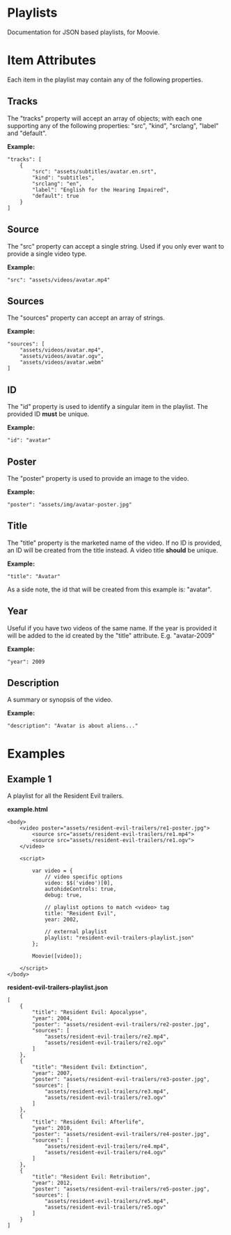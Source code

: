 Playlists
=========
Documentation for JSON based playlists, for Moovie.

# Item Attributes
Each item in the playlist may contain any of the following properties.

## Tracks
The "tracks" property will accept an array of 
objects; with each one supporting any of the 
following properties: "src", "kind", "srclang", 
"label" and "default".

**Example:**

```
"tracks": [
    {
        "src": "assets/subtitles/avatar.en.srt",
        "kind": "subtitles",
        "srclang": "en",
        "label": "English for the Hearing Impaired",
        "default": true
    }
]
```

## Source
The "src" property can accept a single string. Used if you
only ever want to provide a single video type.

**Example:**

```
"src": "assets/videos/avatar.mp4"
```

## Sources
The "sources" property can accept an array of 
strings.

**Example:**

```
"sources": [
    "assets/videos/avatar.mp4",
    "assets/videos/avatar.ogv",
    "assets/videos/avatar.webm"
]
```

## ID
The "id" property is used to identify a singular 
item in the playlist. The provided ID **must** be
unique.

**Example:**

```
"id": "avatar"
```

## Poster
The "poster" property is used to provide an 
image to the video.

**Example:**

```
"poster": "assets/img/avatar-poster.jpg"
```

## Title
The "title" property is the marketed name of the
video. If no ID is provided, an ID will be created
from the title instead. A video title **should** 
be unique.

**Example:**

```
"title": "Avatar"
```

As a side note, the id that will be created from 
this example is: "avatar".

## Year
Useful if you have two videos of the same name. If 
the year is provided it will be added to the id 
created by the "title" attribute. E.g. "avatar-2009"

**Example:**

```
"year": 2009
```

## Description
A summary or synopsis of the video.

**Example:**

```
"description": "Avatar is about aliens..."
```

# Examples

## Example 1
A playlist for all the Resident Evil trailers.

**example.html**
```
<body>
    <video poster="assets/resident-evil-trailers/re1-poster.jpg">
        <source src="assets/resident-evil-trailers/re1.mp4">
        <source src="assets/resident-evil-trailers/re1.ogv">
    </video>
    
    <script>
        
        var video = {
            // video specific options
            video: $$('video')[0],
            autohideControls: true,
            debug: true,
            
            // playlist options to match <video> tag
            title: "Resident Evil",
            year: 2002,
            
            // external playlist
            playlist: "resident-evil-trailers-playlist.json"
        };
        
        Moovie([video]);
        
    </script>
</body>
```

**resident-evil-trailers-playlist.json**

```
[
    {
        "title": "Resident Evil: Apocalypse",
        "year": 2004,
        "poster": "assets/resident-evil-trailers/re2-poster.jpg",
        "sources": [
            "assets/resident-evil-trailers/re2.mp4",
            "assets/resident-evil-trailers/re2.ogv"
        ]
    },
    {
        "title": "Resident Evil: Extinction",
        "year": 2007,
        "poster": "assets/resident-evil-trailers/re3-poster.jpg",
        "sources": [
            "assets/resident-evil-trailers/re3.mp4",
            "assets/resident-evil-trailers/re3.ogv"
        ]
    },
    {
        "title": "Resident Evil: Afterlife",
        "year": 2010,
        "poster": "assets/resident-evil-trailers/re4-poster.jpg",
        "sources": [
            "assets/resident-evil-trailers/re4.mp4",
            "assets/resident-evil-trailers/re4.ogv"
        ]
    },
    {
        "title": "Resident Evil: Retribution",
        "year": 2012,
        "poster": "assets/resident-evil-trailers/re5-poster.jpg",
        "sources": [
            "assets/resident-evil-trailers/re5.mp4",
            "assets/resident-evil-trailers/re5.ogv"
        ]
    }
]
```